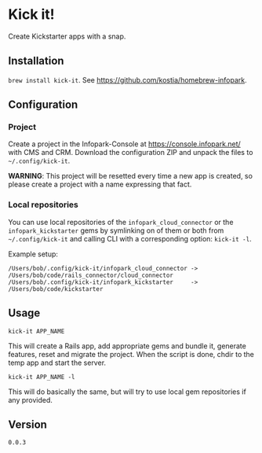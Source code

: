 # Kick it!

Create Kickstarter apps with a snap.

## Installation

`brew install kick-it`. See https://github.com/kostia/homebrew-infopark.

## Configuration

### Project

Create a project in the Infopark-Console at https://console.infopark.net/ with CMS and CRM.
Download the configuration ZIP and unpack the files to `~/.config/kick-it`.

__WARNING__: This project will be resetted every time a new app is created, so please create a
project with a name expressing that fact.

### Local repositories

You can use local repositories of the `infopark_cloud_connector` or the `infopark_kickstarter`
gems by symlinking on of them or both from `~/.config/kick-it`
and calling CLI with a corresponding option: `kick-it -l`.

Example setup:
```
/Users/bob/.config/kick-it/infopark_cloud_connector -> /Users/bob/code/rails_connector/cloud_connector
/Users/bob/.config/kick-it/infopark_kickstarter     -> /Users/bob/code/kickstarter
```

## Usage

`kick-it APP_NAME`

This will create a Rails app, add appropriate gems and bundle it, generate features, reset and migrate the project.
When the script is done, chdir to the temp app and start the server.

`kick-it APP_NAME -l`

This will do basically the same, but will try to use local gem repositories if any provided.

## Version

`0.0.3`
